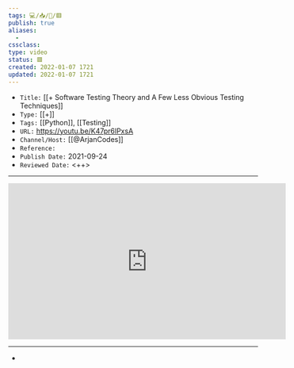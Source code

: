 ```yaml
---
tags: 💻️/📥️/🎥️/🟥️
publish: true
aliases:
  - 
cssclass: 
type: video
status: 🟥️
created: 2022-01-07 1721
updated: 2022-01-07 1721
---
```


- `Title:` [[+ Software Testing Theory and A Few Less Obvious Testing Techniques]]
- `Type:` [[+]]
- `Tags:` [[Python]], [[Testing]]
- `URL:` <https://youtu.be/K47pr6lPxsA>
- `Channel/Host:` [[@ArjanCodes]]
- `Reference:` 
- `Publish Date:` 2021-09-24
- `Reviewed Date:` <++>

---

<center><iframe width="560" height="315" src="https://www.youtube.com/embed/K47pr6lPxsA" frameborder="0" allow="accelerometer; autoplay; encrypted-media; gyroscope; picture-in-picture" allowfullscreen></iframe></center>

---

- 

